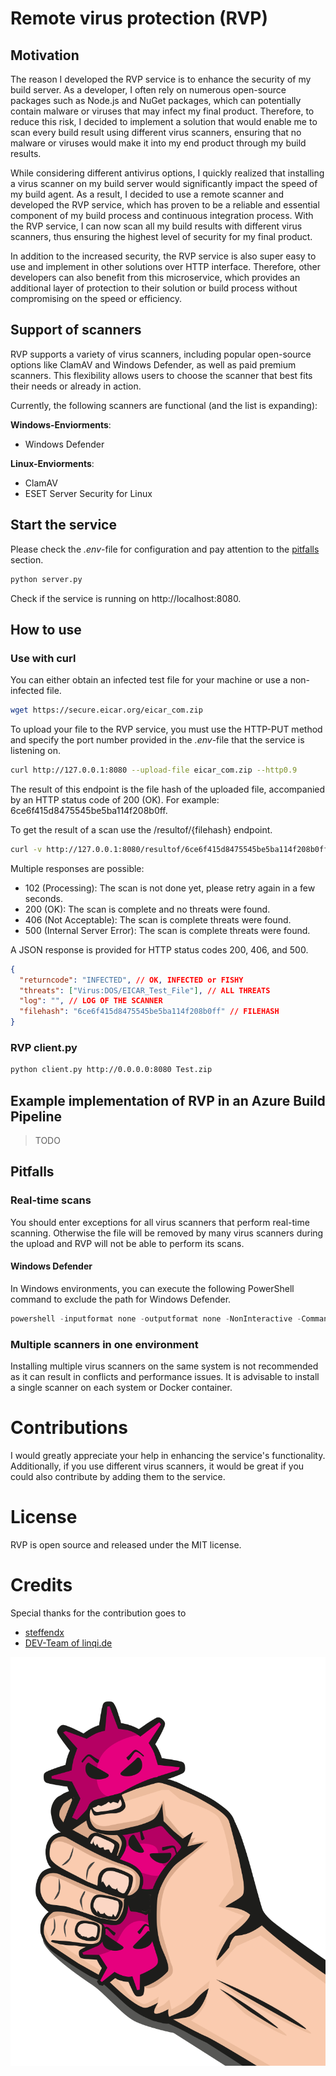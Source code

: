 # Remote virus protection (RVP)

## Motivation

The reason I developed the RVP service is to enhance the security of my build server. As a developer, I often rely on numerous open-source packages such as Node.js and NuGet packages, which can potentially contain malware or viruses that may infect my final product. Therefore, to reduce this risk, I decided to implement a solution that would enable me to scan every build result using different virus scanners, ensuring that no malware or viruses would make it into my end product through my build results.

While considering different antivirus options, I quickly realized that installing a virus scanner on my build server would significantly impact the speed of my build agent. As a result, I decided to use a remote scanner and developed the RVP service, which has proven to be a reliable and essential component of my build process and continuous integration process. With the RVP service, I can now scan all my build results with different virus scanners, thus ensuring the highest level of security for my final product.

In addition to the increased security, the RVP service is also super easy to use and implement in other solutions over HTTP interface. Therefore, other developers can also benefit from this microservice, which provides an additional layer of protection to their solution or build process without compromising on the speed or efficiency.

## Support of scanners

RVP supports a variety of virus scanners, including popular open-source options like ClamAV and Windows Defender, as well as paid premium scanners. This flexibility allows users to choose the scanner that best fits their needs or already in action. 

Currently, the following scanners are functional (and the list is expanding):

**Windows-Enviorments**:
* Windows Defender

**Linux-Enviorments**:
* ClamAV
* ESET Server Security for Linux

## Start the service

Please check the _.env_-file for configuration and pay attention to the [pitfalls](#Pitfalls) section.

```bash
python server.py
```

Check if the service is running on http://localhost:8080.
## How to use

### Use with curl

You can either obtain an infected test file for your machine or use a non-infected file.

```bash
wget https://secure.eicar.org/eicar_com.zip
```

To upload your file to the RVP service, you must use the HTTP-PUT method and specify the port number provided in the _.env_-file that the service is listening on.

```bash
curl http://127.0.0.1:8080 --upload-file eicar_com.zip --http0.9
```

The result of this endpoint is the file hash of the uploaded file, accompanied by an HTTP status code of 200 (OK). For example: 6ce6f415d8475545be5ba114f208b0ff.

To get the result of a scan use the /resultof/{filehash} endpoint.
```bash
curl -v http://127.0.0.1:8080/resultof/6ce6f415d8475545be5ba114f208b0ff --http0.9
```

Multiple responses are possible:
* 102 (Processing): The scan is not done yet, please retry again in a few seconds.
* 200 (OK): The scan is complete and no threats were found.
* 406 (Not Acceptable): The scan is complete threats were found.
* 500 (Internal Server Error): The scan is complete threats were found.

A JSON response is provided for HTTP status codes 200, 406, and 500.
```json
{
  "returncode": "INFECTED", // OK, INFECTED or FISHY
  "threats": ["Virus:DOS/EICAR_Test_File"], // ALL THREATS
  "log": "", // LOG OF THE SCANNER
  "filehash": "6ce6f415d8475545be5ba114f208b0ff" // FILEHASH
}
```

### RVP client.py
```bash
python client.py http://0.0.0.0:8080 Test.zip 
```

## Example implementation of RVP in an Azure Build Pipeline
> TODO

## Pitfalls

### Real-time scans

You should enter exceptions for all virus scanners that perform real-time scanning. Otherwise the file will be removed by many virus scanners during the upload and RVP will not be able to perform its scans.

#### Windows Defender
In Windows environments, you can execute the following PowerShell command to exclude the path for Windows Defender.

```powershell
powershell -inputformat none -outputformat none -NonInteractive -Command Add-MpPreference -ExclusionPath "C:\pathToRVP\storage\__vault"
```

### Multiple scanners in one environment
Installing multiple virus scanners on the same system is not recommended as it can result in conflicts and performance issues. It is advisable to install a single scanner on each system or Docker container.

# Contributions

I would greatly appreciate your help in enhancing the service's functionality. Additionally, if you use different virus scanners, it would be great if you could also contribute by adding them to the service.

# License

RVP is open source and released under the MIT license.

# Credits
Special thanks for the contribution goes to
* [steffendx](https://github.com/steffendx)
* [DEV-Team of linqi.de](https://linqi.de)

![www/assets/rvp_logo.svg](www/assets/rvp_logo.svg)

